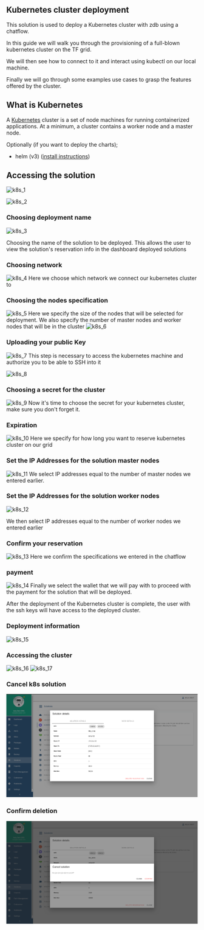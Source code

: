 ## Kubernetes cluster deployment

This solution is used to deploy a Kubernetes cluster with zdb using a chatflow.


In this guide we will walk you through the provisioning of a full-blown kubernetes cluster
on the TF grid.

We will then see how to connect to it and interact using kubectl on our local machine.

Finally we will go through some examples use cases to grasp the features offered by the cluster.



## What is Kubernetes
A [Kubernetes](https://kubernetes.io) cluster is a set of node machines for running containerized applications. At a minimum, a cluster contains a worker node and a master node.

Optionally (if you want to deploy the charts);
- helm (v3) ([install instructions](https://helm.sh/docs/intro/install))
## Accessing the solution

![k8s_1](img/k8s_1.png)

![k8s_2](img/k8s_2.png)

### Choosing deployment name
![k8s_3](img/k8s_3.png)

Choosing the name of the solution to be deployed. This allows the user to view the solution's reservation info in the dashboard deployed solutions

### Choosing network
![k8s_4](img/k8s_4.png)
Here we choose which network we connect our kubernetes cluster to



### Choosing the nodes specification

![k8s_5](img/k8s_5.png)
Here we specify the size of the nodes that will be selected for deployment. We also specify the number of master nodes and worker nodes that will be in the cluster
![k8s_6](img/k8s_6.png)

### Uploading your public Key
![k8s_7](img/k8s_7.png)
This step is necessary to access the kubernetes machine and authorize you to be able to SSH into it


![k8s_8](img/k8s_8.png)


### Choosing a secret for the cluster

![k8s_9](img/k8s_9.png)
Now it's time to choose the secret for your kubernetes cluster, make sure you don't forget it.

### Expiration
![k8s_10](img/k8s_10.png)
Here we specify for how long you want to reserve kubernetes cluster on our grid


### Set the IP Addresses for the solution master nodes

![k8s_11](img/k8s_11.png)
We select IP addresses equal to the number of master nodes we entered earlier.

### Set the IP Addresses for the solution worker nodes

![k8s_12](img/k8s_12.png)

We then select IP addresses equal to the number of worker nodes we entered earlier


### Confirm your reservation
![k8s_13](img/k8s_13.png)
Here we confirm the specifications we entered in the chatflow

### payment
![k8s_14](img/k8s_14.png)
Finally we select the wallet that we will pay with to proceed with the payment for the solution that will be deployed.

After the deployment of the Kubernetes cluster is complete, the user with the ssh keys will have access to the deployed cluster.

### Deployment information
![k8s_15](img/k8s_15.png)

### Accessing the cluster
![k8s_16](img/k8s_16.png)
![k8s_17](img/k8s_17.png)

### Cancel k8s solution

![k8s_18](./img/k8s_cancel.png)

### Confirm deletion

![k8s_19](./img/k8s_cancel2.png)